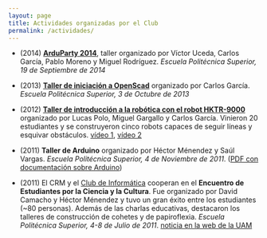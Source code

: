 ```yaml
---
layout: page
title: Actividades organizadas por el Club
permalink: /actividades/
---
```


* (2014) [**ArduParty 2014**](2014_ArduParty), taller organizado por Víctor Uceda, Carlos García, Pablo Moreno y Miguel Rodríguez. *Escuela Politécnica Superior, 19 de Septiembre de 2014*  

* (2013) [**Taller de iniciación a OpenScad**](https://github.com/carlosgs/tutorial-OpenScad) organizado por Carlos García. *Escuela Politécnica Superior, 3 de Octubre de 2013*  

* (2012) [**Taller de introducción a la robótica con el robot HKTR-9000**](2012_taller_arduino) organizado por Lucas Polo, Miguel Gargallo y Carlos García. Vinieron 20 estudiantes y se construyeron cinco robots capaces de seguir líneas y esquivar obstáculos. [vídeo 1](https://www.youtube.com/watch?v=4ZO9BoCVn4U), [vídeo 2](https://www.youtube.com/watch?v=QlhNiiyTSb0)  

* (2011) **Taller de Arduino** organizado por Héctor Ménendez y Saúl Vargas. *Escuela Politécnica Superior, 4 de Noviembre de 2011*. ([PDF con documentación sobre Arduino](2011_ReferenciaArduinoCRM_hdmb.pdf))  

* (2011) El CRM y el [Club de Informática](http://uam.es/cdi) cooperan en el **Encuentro de Estudiantes por la Ciencia y la Cultura**. Fue organizado por David Camacho y Héctor Ménendez y tuvo un gran éxito entre los estudiantes (~80 personas). Además de las charlas educativas, destacaron los talleres de construcción de cohetes y de papiroflexia. *Escuela Politécnica Superior, 4-8 de Julio de 2011*. [noticia en la web de la UAM](http://www.uam.es/ss/Satellite/es/1242652866332/1242655953936/cursocortaduracion/cursoCortaDuracion/Encuentro_de_Estudiantes_por_la_Ciencia_y_la_Cultura.htm)  





